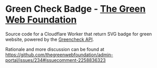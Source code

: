 # Green Check Badge - [The Green Web Foundation][greenweb]

Source code for a Cloudflare Worker that return SVG badge for green website, powered by the [Greencheck API](https://developers.thegreenwebfoundation.org/api/greencheck/v3/check-single-domain/).

Rationale and more discussion can be found at https://github.com/thegreenwebfoundation/admin-portal/issues/234#issuecomment-2258836323

[greenweb]: https://www.thegreenwebfoundation.org/

